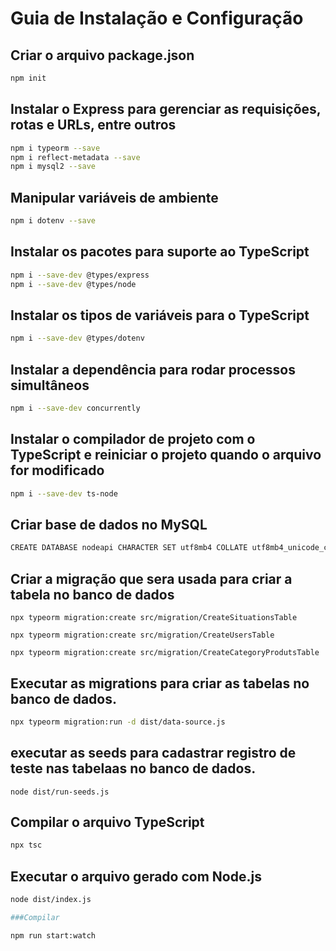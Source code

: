# Guia de Instalação e Configuração

## Criar o arquivo package.json

```bash
npm init 
```

## Instalar o Express para gerenciar as requisições, rotas e URLs, entre outros

```bash
npm i typeorm --save
npm i reflect-metadata --save
npm i mysql2 --save
```
## Manipular variáveis de ambiente

```bash
npm i dotenv --save
```


## Instalar os pacotes para suporte ao TypeScript

```bash
npm i --save-dev @types/express
npm i --save-dev @types/node

```

## Instalar os tipos de variáveis para o TypeScript

```bash
npm i --save-dev @types/dotenv
```
## Instalar a dependência para rodar processos simultâneos

```bash
npm i --save-dev concurrently
```

## Instalar o compilador de projeto com o TypeScript e reiniciar o projeto quando o arquivo for modificado

```bash
npm i --save-dev ts-node
```
## Criar base de dados no MySQL

```bash
CREATE DATABASE nodeapi CHARACTER SET utf8mb4 COLLATE utf8mb4_unicode_ci;
```

## Criar a migração que sera usada para criar a tabela no banco de dados

```
npx typeorm migration:create src/migration/CreateSituationsTable

npx typeorm migration:create src/migration/CreateUsersTable

npx typeorm migration:create src/migration/CreateCategoryProdutsTable
```

## Executar as migrations para criar as tabelas no banco de dados.

```bash
npx typeorm migration:run -d dist/data-source.js

```
## executar as seeds para cadastrar registro de teste nas tabelaas no banco de dados.

```
node dist/run-seeds.js

```



## Compilar o arquivo TypeScript

```bash
npx tsc
```

## Executar o arquivo gerado com Node.js

```bash
node dist/index.js

###Compilar

npm run start:watch

```




